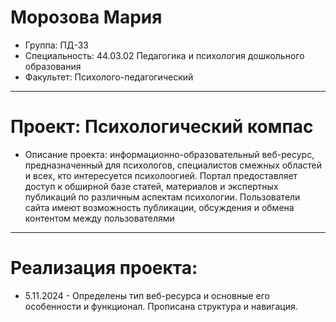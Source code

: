 # Морозова Мария
- Группа: ПД-33
- Специальность: 44.03.02 Педагогика и психология дошкольного образования
- Факультет: Психолого-педагогический
---
# Проект: Психологический компас
- Описание проекта: информационно-образовательный веб-ресурс, предназначенный для психологов, специалистов смежных областей и всех, кто интересуется психолоогией. Портал предоставляет доступ к обширной базе статей, материалов и экспертных публикаций по различным аспектам психологии. Пользователи сайта имеют возможность публикации, обсуждения и обмена контентом между пользователями
---
# Реализация проекта:
- 5.11.2024 - Определены тип веб-ресурса и основные его особенности и функционал. Прописана структура и навигация. 
